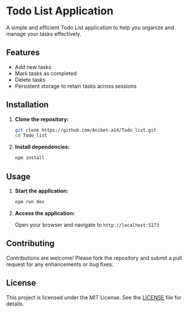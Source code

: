 # Todo List Application

A simple and efficient Todo List application to help you organize and manage your tasks effectively.

## Features

- Add new tasks
- Mark tasks as completed
- Delete tasks
- Persistent storage to retain tasks across sessions

## Installation

1. **Clone the repository:**

   ```bash
   git clone https://github.com/Aniket-a14/Todo_list.git
   cd Todo_list
   ```

2. **Install dependencies:**

   ```bash
   npm install
   ```

## Usage

1. **Start the application:**

   ```bash
   npm run dev
   ```

2. **Access the application:**

   Open your browser and navigate to `http://localhost:5173`

## Contributing

Contributions are welcome! Please fork the repository and submit a pull request for any enhancements or bug fixes.

## License

This project is licensed under the MIT License. See the [LICENSE](LICENSE) file for details.
